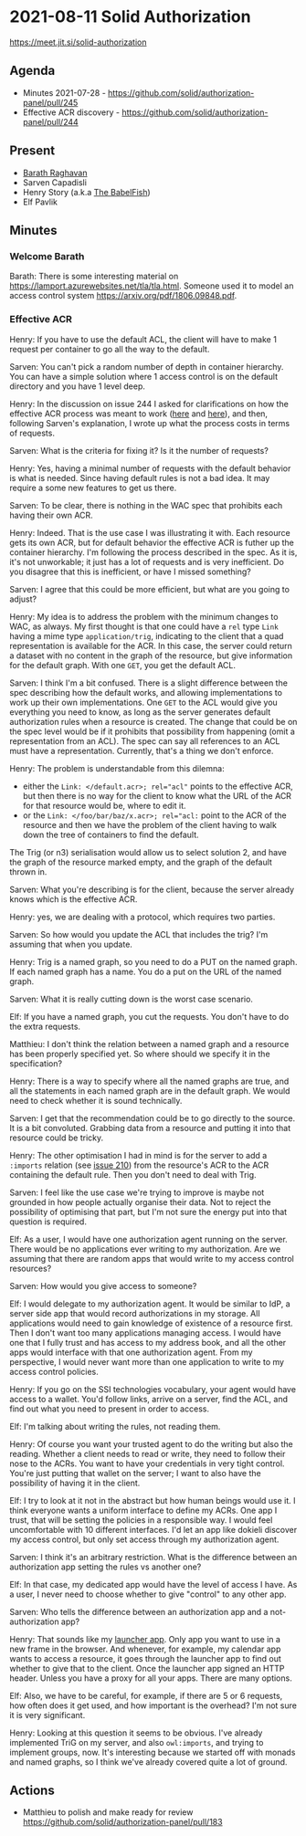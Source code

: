 # 2021-08-11 Solid Authorization

https://meet.jit.si/solid-authorization


## Agenda

* Minutes 2021-07-28 - https://github.com/solid/authorization-panel/pull/245
* Effective ACR discovery - https://github.com/solid/authorization-panel/pull/244


## Present

* [Barath Raghavan](https://raghavan.usc.edu)
* Sarven Capadisli
* Henry Story (a.k.a [The BabelFish](https://twitter.com/bblfish))
* Elf Pavlik


## Minutes

### Welcome Barath

Barath: There is some interesting material on https://lamport.azurewebsites.net/tla/tla.html.
Someone used it to model an access control system https://arxiv.org/pdf/1806.09848.pdf.

### Effective ACR

Henry: If you have to use the default ACL, the client will have to make 1 request per container to go all the way to the default.

Sarven: You can't pick a random number of depth in container hierarchy. You can have a simple solution where 1 access control is on the default directory and you have 1 level deep.

Henry: In the discussion on issue 244 I asked for clarifications on how the effective ACR process was meant to work ([here](https://github.com/solid/authorization-panel/pull/244#discussion_r686050849) and [here](https://github.com/solid/authorization-panel/pull/244#discussion_r686060946)), and then, following Sarven's explanation, I wrote up what the process costs in terms of requests.

Sarven: What is the criteria for fixing it? Is it the number of requests?

Henry: Yes, having a minimal number of requests with the default behavior is what is needed. Since having default rules is not a bad idea. It may require a some new features to get us there.

Sarven: To be clear, there is nothing in the WAC spec that prohibits each having their own ACR.

Henry: Indeed. That is the use case I was illustrating it with. Each resource gets its own ACR, but for default behavior the effective ACR is futher up the container hierarchy.
I'm following the process described in the spec.
As it is, it's not unworkable; it just has a lot of requests and is very inefficient. 
Do you disagree that this is inefficient, or have I missed something?

Sarven: I agree that this could be more efficient, but what are you going to adjust?

Henry: My idea is to address the problem with the minimum changes to WAC, as always.
My first thought is that one could have a `rel` type `Link` having a mime type `application/trig`, indicating to the client that a quad representation is available for the ACR. In this case, the server could return a dataset with no content in the graph of the resource, but give information for the default graph. With one `GET`, you get the default ACL.

Sarven: I think I'm a bit confused. There is a slight difference between the spec describing how the default works, and allowing implementations to work up their own implementations. One `GET` to the ACL would give you everything you need to know, as long as the server generates default authorization rules when a resource is created.
The change that could be on the spec level would be if it prohibits that possibility from happening (omit a representation from an ACL).
The spec can say all references to an ACL must have a representation.
Currently, that's a thing we don't enforce.

Henry: 
The problem is understandable from this dilemna: 
  - either the `Link: </default.acr>; rel="acl"` points to the effective ACR, but then there is no way for the client to know what the URL of the ACR for that resource would be, where to edit it.
  - or the `Link: </foo/bar/baz/x.acr>; rel="acl:` point to the ACR of the resource and then we have the problem of the client having to walk down the tree of containers to find the default.

The Trig (or n3) serialisation would allow us to select solution 2, and have the graph of the resource marked empty, and the graph of the default thrown in.

Sarven: What you're describing is for the client, because the server already knows which is the effective ACR.

Henry: yes, we are dealing with a protocol, which requires two parties. 

Sarven: So how would you update the ACL that includes the trig?
I'm assuming that when you update.

Henry: Trig is a named graph, so you need to do a PUT on the named graph. If each named graph has a name. You do a put on the URL of the named graph.

Sarven: What it is really cutting down is the worst case scenario.

Elf: If you have a named graph, you cut the requests. You don't have to do the extra requests.

Matthieu: I don't think the relation between a named graph and a resource has been properly specified yet. So where should we specify it in the specification?

Henry: There is a way to specify where all the named graphs are true, and all the statements in each named graph are in the default graph. We would need to check whether it is sound technically.

Sarven: I get that the recommendation could be to go directly to the source.
It is a bit convoluted. Grabbing data from a resource and putting it into that resource could be tricky.

Henry: The other optimisation I had in mind is for the server to add a `:imports` relation (see [issue 210](https://github.com/solid/authorization-panel/issues/210)) from the resource's ACR  to the ACR containing the default rule. Then you don't need to deal with Trig. 

Sarven: I feel like the use case we're trying to improve is maybe not grounded in how people actually organise their data. Not to reject the possibility of optimising that part, but I'm not sure the energy put into that question is required.

Elf: As a user, I would have one authorization agent running on the server. There would be no applications ever writing to my authorization. Are we assuming that there are random apps that would write to my access control resources?

Sarven: How would you give access to someone?

Elf: I would delegate to my authorization agent.
It would be similar to IdP, a server side app that would record authorizations in my storage.
All applications would need to gain knowledge of existence of a resource first.
Then I don't want too many applications managing access.
I would have one that I fully trust and has access to my address book, and all the other apps would interface with that one authorization agent.
From my perspective, I would never want more than one application to write to my access control policies.

Henry: If you go on the SSI technologies vocabulary, your agent would have access to a wallet. You'd follow links, arrive on a server, find the ACL, and find out what you need to present in order to access.

Elf: I'm talking about writing the rules, not reading them.

Henry: Of course you want your trusted agent to do the writing but also the reading.
Whether a client needs to read or write, they need to follow their nose to the ACRs.
You want to have your credentials in very tight control.
You're just putting that wallet on the server; I want to also have the possibility of having it in the client.

Elf: I try to look at it not in the abstract but how human beings would use it.
I think everyone wants a uniform interface to define my ACRs.
One app I trust, that will be setting the policies in a responsible way.
I would feel uncomfortable with 10 different interfaces.
I'd let an app like dokieli discover my access control, but only set access through my authorization agent.

Sarven: I think it's an arbitrary restriction. What is the difference between an authorization app setting the rules vs another one?

Elf: In that case, my dedicated app would have the level of access I have. As a user, I never need to choose whether to give "control" to any other app.

Sarven: Who tells the difference between an authorization app and a not-authorization app?

Henry: That sounds like my [launcher app](https://github.com/solid/authorization-panel/blob/main/proposals/LauncherApp.md). Only app you want to use in a new frame in the browser. And whenever, for example, my calendar app wants to access a resource, it goes through the launcher app to find out whether to give that to the client. Once the launcher app signed an HTTP header.
Unless you have a proxy for all your apps.
There are many options.

Elf: Also, we have to be careful, for example, if there are 5 or 6 requests, how often does it get used, and how important is the overhead? I'm not sure it is very significant.

Henry: Looking at this question it seems to be obvious.
I've already implemented TriG on my server, and also `owl:imports`, and trying to implement groups, now.
It's interesting because we started off with monads and named graphs, so I think we've already covered quite a lot of ground.

## Actions

* Matthieu to polish and make ready for review https://github.com/solid/authorization-panel/pull/183
